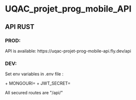 # UQAC_projet_prog_mobile_API
## API RUST  

### PROD:
<p>API is available: https://uqac-projet-prog-mobile-api.fly.dev/api</p>

### DEV:
<p>Set env variables in .env file :</p>
  + MONGOURI=<db_link>
  + JWT_SECRET=<secret>
<p>All secured routes are "/api/<route>"</p>
